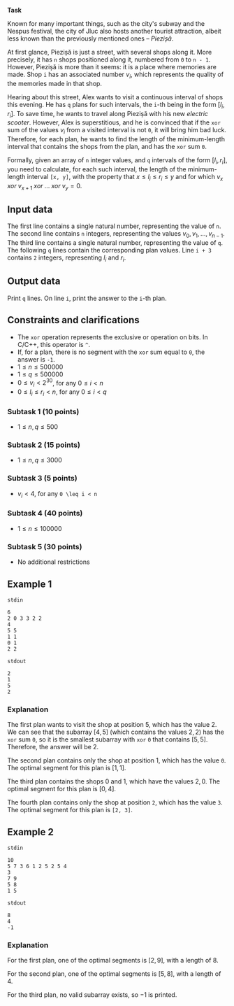 **Task**

Known for many important things, such as the city's subway and the Nespus festival, the city of Jluc also hosts another tourist attraction, albeit less known than the previously mentioned ones – *Piezișă*.

At first glance, Piezișă is just a street, with several shops along it. More precisely, it has `n` shops positioned along it, numbered from `0` to `n - 1`. However, Piezișă is more than it seems: it is a place where memories are made. Shop `i` has an associated number $v_i$, which represents the quality of the memories made in that shop.

Hearing about this street, Alex wants to visit a continuous interval of shops this evening. He has `q` plans for such intervals, the `i`-th being in the form $[l_i, r_i]$. To save time, he wants to travel along Piezișă with his new *electric scooter*. However, Alex is superstitious, and he is convinced that if the `xor` sum of the values $v_i$ from a visited interval is not `0`, it will bring him bad luck. Therefore, for each plan, he wants to find the length of the minimum-length interval that contains the shops from the plan, and has the `xor` sum `0`.

Formally, given an array of `n` integer values, and `q` intervals of the form $[l_i, r_i]$, you need to calculate, for each such interval, the length of the minimum-length interval `[x, y]`, with the property that $x \leq l_i \leq r_i \leq y$ and for which $v_x \; xor \; v_{x+1} \; xor \; ... \; xor \; v_y = 0$.

## Input data

The first line contains a single natural number, representing the value of `n`. The second line contains `n` integers, representing the values $v_0, v_1, ..., v_{n-1}$. The third line contains a single natural number, representing the value of `q`. The following `q` lines contain the corresponding plan values. Line `i + 3` contains `2` integers, representing $l_i$ and $r_i$.

## Output data

Print `q` lines. On line `i`, print the answer to the `i`-th plan.

## Constraints and clarifications

* The `xor` operation represents the exclusive or operation on bits. In C/C++, this operator is `^`.
* If, for a plan, there is no segment with the `xor` sum equal to `0`, the answer is `-1`.
* $1 \leq n \leq 500000$
* $1 \leq q \leq 500000$
* $0 \leq v_i < 2^{30}$, for any $0 \leq i < n$
* $0 \leq l_i \leq r_i < n$, for any $0 \leq i < q$

### Subtask 1 (10 points)

* $1 \leq n, q \leq 500$

### Subtask 2 (15 points)

* $1 \leq n, q \leq 3000$

### Subtask 3 (5 points)

* $v_i < 4$, for any `0 \leq i < n`

### Subtask 4 (40 points)

* $1 \leq n \leq 100000$

### Subtask 5 (30 points)

* No additional restrictions

## Example 1

`stdin`
```
6
2 0 3 3 2 2
4
5 5
1 1
0 1
2 2
```

`stdout`
```
2
1
5
2
```

### Explanation

The first plan wants to visit the shop at position $5$, which has the value $2$. We can see that the subarray $[4, 5]$ (which contains the values $2, 2$) has the `xor` sum `0`, so it is the smallest subarray with `xor` `0` that contains $[5, 5]$. Therefore, the answer will be $2$.

The second plan contains only the shop at position $1$, which has the value `0`. The optimal segment for this plan is $[1, 1]$.

The third plan contains the shops $0$ and $1$, which have the values $2, 0$. The optimal segment for this plan is $[0, 4]$.

The fourth plan contains only the shop at position `2`, which has the value `3`. The optimal segment for this plan is `[2, 3]`.

## Example 2

`stdin`
```
10
5 7 3 6 1 2 5 2 5 4
3
7 9
5 8
1 5
```

`stdout`
```
8
4
-1
```

### Explanation

For the first plan, one of the optimal segments is $[2, 9]$, with a length of $8$.

For the second plan, one of the optimal segments is $[5, 8]$, with a length of $4$.

For the third plan, no valid subarray exists, so $\text{−1}$ is printed.